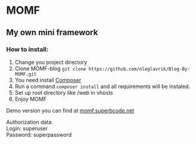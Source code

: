 # MOMF #
## My own mini framework ##

### How to install: ###

1. Change you project directory
2. Clone MOMF-blog ```git clone https://github.com/oleglavrik/Blog-By-MOMF.git```
3. You need install [Composer](https://getcomposer.org/doc/00-intro.md)  
4. Run a command ``` composer install ``` and all requirements will be instaled.
5. Set up root directory like /web in vhosts
6. Enjoy MOMF

Demo version you can find at <a href="http://momf.superbcode.net/">momf.superbcode.net</a>
<div>Authorization data:</div>
<div>Login: superuser</div>
<div>Password: superpassword</div> 